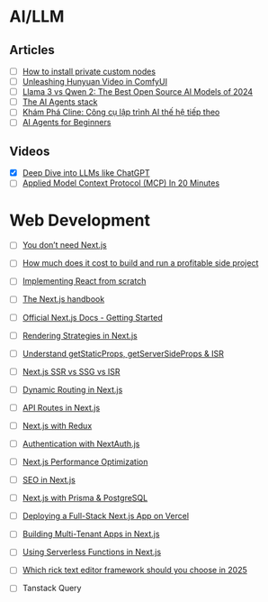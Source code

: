 # AI/LLM
## Articles

- [ ] [How to install private custom nodes](https://www.comfydeploy.com/blog/how-to-install-private-custom-nodes)
- [ ] [Unleashing Hunyuan Video in ComfyUI](https://www.comfydeploy.com/blog/unleashing-hunyuan-video-in-comfyui)
- [ ] [Llama 3 vs Qwen 2: The Best Open Source AI Models of 2024](https://dev.to/novita_ai/llama-3-vs-qwen-2-the-best-open-source-ai-models-of-2024-9pj)
- [ ] [The AI Agents stack](https://www.letta.com/blog/ai-agents-stack)
- [ ] [Khám Phá Cline: Công cụ lập trình AI thế hệ tiếp theo](https://apidog.com/vi/blog/what-is-cline/)
- [ ] [AI Agents for Beginners](https://github.com/microsoft/ai-agents-for-beginners)

## Videos
- [x] [Deep Dive into LLMs like ChatGPT](https://www.youtube.com/watch?v=7xTGNNLPyMI)
- [ ] [Applied Model Context Protocol (MCP) In 20 Minutes](https://youtu.be/eD0uBLr-eP8)

# Web Development
- [ ] [You don’t need Next.js](https://www.comfydeploy.com/blog/you-dont-need-next-js)
- [ ] [How much does it cost to build and run a profitable side project](https://dev.to/inspiratory/how-much-does-it-cost-to-build-and-run-a-profitable-side-project-1c6c)
- [ ] [Implementing React from scratch](https://www.rob.directory/blog/react-from-scratch)
- [ ] [The Next.js handbook](https://www.freecodecamp.org/news/the-next-js-handbook)
- [ ] [Official Next.js Docs - Getting Started](https://nextjs.org/docs/getting-started)
- [ ] [Rendering Strategies in Next.js](https://vercel.com/blog/nextjs-server-side-rendering-static-generation)
- [ ] [Understand getStaticProps, getServerSideProps & ISR](https://nextjs.org/docs/basic-features/data-fetching)
- [ ] [Next.js SSR vs SSG vs ISR](https://hybridheroes.de/blog/2023-05-31-next-js-rendering-strategies/)
- [ ] [Dynamic Routing in Next.js](https://nextjs.org/docs/routing/dynamic-routes)
- [ ] [API Routes in Next.js](https://nextjs.org/docs/api-routes/introduction)
- [ ] [Next.js with Redux](https://redux.js.org/usage/nextjs)
- [ ] [Authentication with NextAuth.js](https://next-auth.js.org/getting-started/introduction)
- [ ] [Next.js Performance Optimization](https://nextjs.org/docs/advanced-features/measuring-performance)
- [ ] [SEO in Next.js](https://blog.logrocket.com/next-js-seo-guide-best-practices/)
- [ ] [Next.js with Prisma & PostgreSQL](https://www.prisma.io/docs/guides/integrations/with-next-js)
- [ ] [Deploying a Full-Stack Next.js App on Vercel](https://vercel.com/guides/deploying-nextjs-with-vercel)
- [ ] [Building Multi-Tenant Apps in Next.js](https://vercel.com/blog/building-a-multi-tenant-saas-with-next-js)
- [ ] [Using Serverless Functions in Next.js](https://nextjs.org/docs/api-routes/introduction)
- [ ] [Which rick text editor framework should you choose in 2025](https://liveblocks.io/blog/which-rich-text-editor-framework-should-you-choose-in-2025)
- [ ] Tanstack Query


